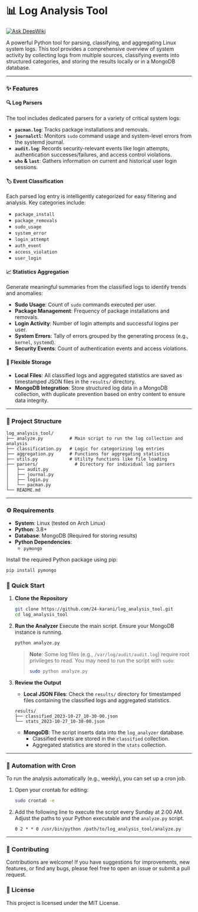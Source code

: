 # 📊 Log Analysis Tool
[![Ask DeepWiki](https://devin.ai/assets/askdeepwiki.png)](https://deepwiki.com/24-KARANI/log_analysis_tool)

A powerful Python tool for parsing, classifying, and aggregating Linux system logs. This tool provides a comprehensive overview of system activity by collecting logs from multiple sources, classifying events into structured categories, and storing the results locally or in a MongoDB database.

---

### ✨ Features

#### 🔍 Log Parsers
The tool includes dedicated parsers for a variety of critical system logs:
- **`pacman.log`**: Tracks package installations and removals.
- **`journalctl`**: Monitors `sudo` command usage and system-level errors from the systemd journal.
- **`audit.log`**: Records security-relevant events like login attempts, authentication successes/failures, and access control violations.
- **`who` & `last`**: Gathers information on current and historical user login sessions.

#### 🏷️ Event Classification
Each parsed log entry is intelligently categorized for easy filtering and analysis. Key categories include:
- `package_install`
- `package_removals`
- `sudo_usage`
- `system_error`
- `login_attempt`
- `auth_event`
- `access_violation`
- `user_login`

#### 📈 Statistics Aggregation
Generate meaningful summaries from the classified logs to identify trends and anomalies:
- **Sudo Usage**: Count of `sudo` commands executed per user.
- **Package Management**: Frequency of package installations and removals.
- **Login Activity**: Number of login attempts and successful logins per user.
- **System Errors**: Tally of errors grouped by the generating process (e.g., `kernel`, `systemd`).
- **Security Events**: Count of authentication events and access violations.

#### 💾 Flexible Storage
- **Local Files**: All classified logs and aggregated statistics are saved as timestamped JSON files in the `results/` directory.
- **MongoDB Integration**: Store structured log data in a MongoDB collection, with duplicate prevention based on entry content to ensure data integrity.

---

### 📂 Project Structure
```text
log_analysis_tool/
├── analyze.py          # Main script to run the log collection and analysis
├── classification.py   # Logic for categorizing log entries
├── aggregation.py      # Functions for aggregating statistics
├── utils.py            # Utility functions like file loading
├── parsers/              # Directory for individual log parsers
│   ├── audit.py
│   ├── journal.py
│   ├── login.py
│   └── pacman.py
└── README.md
```

---

### ⚙️ Requirements
- **System**: Linux (tested on Arch Linux)
- **Python**: 3.8+
- **Database**: MongoDB (Required for storing results)
- **Python Dependencies**:
  - `pymongo`

Install the required Python package using pip:
```bash
pip install pymongo
```

### 🚀 Quick Start

1.  **Clone the Repository**
    ```bash
    git clone https://github.com/24-karani/log_analysis_tool.git
    cd log_analysis_tool
    ```

2.  **Run the Analyzer**
    Execute the main script. Ensure your MongoDB instance is running.
    ```bash
    python analyze.py
    ```
    > **Note**: Some log files (e.g., `/var/log/audit/audit.log`) require root privileges to read. You may need to run the script with `sudo`:
    > ```bash
    > sudo python analyze.py
    > ```

3.  **Review the Output**
    -   **Local JSON Files**: Check the `results/` directory for timestamped files containing the classified logs and aggregated statistics.
    ```text
    results/
    ├── classified_2023-10-27_10-30-00.json
    └── stats_2023-10-27_10-30-00.json
    ```
    -   **MongoDB**: The script inserts data into the `log_analyzer` database.
        -   Classified events are stored in the `classified` collection.
        -   Aggregated statistics are stored in the `stats` collection.

---

### 🔄 Automation with Cron

To run the analysis automatically (e.g., weekly), you can set up a cron job.

1.  Open your crontab for editing:
    ```bash
    sudo crontab -e
    ```

2.  Add the following line to execute the script every Sunday at 2:00 AM. Adjust the paths to your Python executable and the `analyze.py` script.
    ```
    0 2 * * 0 /usr/bin/python /path/to/log_analysis_tool/analyze.py
    ```

---

### 🤝 Contributing

Contributions are welcome! If you have suggestions for improvements, new features, or find any bugs, please feel free to open an issue or submit a pull request.

### 📄 License

This project is licensed under the MIT License.
